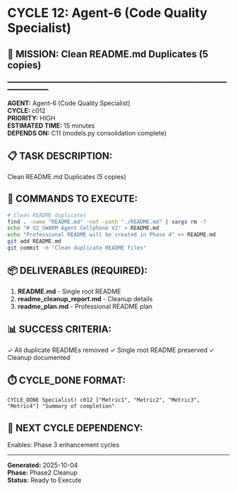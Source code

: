 # CYCLE 12: Agent-6 (Code Quality Specialist)

## 🎯 MISSION: Clean README.md Duplicates (5 copies)
━━━━━━━━━━━━━━━━━━━━━━━━━━━━━━━━━━━━━━━━━━━━━━━━━━━━━━━━━━━━━━━━━━━━━━

**AGENT:** Agent-6 (Code Quality Specialist)  
**CYCLE:** c012  
**PRIORITY:** HIGH  
**ESTIMATED TIME:** 15 minutes  
**DEPENDS ON:** C11 (models.py consolidation complete)

## 📋 TASK DESCRIPTION:
Clean README.md Duplicates (5 copies)

## 🔧 COMMANDS TO EXECUTE:
```bash
# Clean README duplicates
find . -name "README.md" -not -path "./README.md" | xargs rm -f
echo "# V2_SWARM Agent Cellphone V2" > README.md
echo "Professional README will be created in Phase 4" >> README.md
git add README.md
git commit -m "Clean duplicate README files" 
```

## 📦 DELIVERABLES (REQUIRED):
1. **README.md** - Single root README
2. **readme_cleanup_report.md** - Cleanup details
3. **readme_plan.md** - Professional README plan

## 📊 SUCCESS CRITERIA:
✓ All duplicate READMEs removed
✓ Single root README preserved
✓ Cleanup documented

## ⏱️ CYCLE_DONE FORMAT:
```
CYCLE_DONE Specialist) c012 ["Metric1", "Metric2", "Metric3", "Metric4"] "Summary of completion"
```

## 📝 NEXT CYCLE DEPENDENCY:
Enables: Phase 3 enhancement cycles

---

**Generated:** 2025-10-04  
**Phase:** Phase2 Cleanup  
**Status:** Ready to Execute
